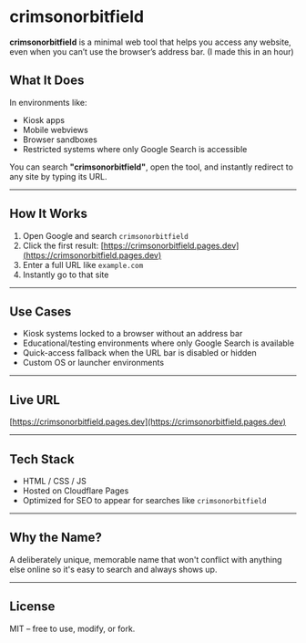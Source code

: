 # crimsonorbitfield

**crimsonorbitfield** is a minimal web tool that helps you access any website, even when you can’t use the browser’s address bar. (I made this in an hour)

## What It Does

In environments like:
- Kiosk apps  
- Mobile webviews  
- Browser sandboxes  
- Restricted systems where only Google Search is accessible  

You can search **"crimsonorbitfield"**, open the tool, and instantly redirect to any site by typing its URL.

---

## How It Works

1. Open Google and search `crimsonorbitfield`  
2. Click the first result: [https://crimsonorbitfield.pages.dev](https://crimsonorbitfield.pages.dev)  
3. Enter a full URL like `example.com`  
4. Instantly go to that site  

---

## Use Cases

- Kiosk systems locked to a browser without an address bar  
- Educational/testing environments where only Google Search is available  
- Quick-access fallback when the URL bar is disabled or hidden  
- Custom OS or launcher environments  

---

## Live URL

[https://crimsonorbitfield.pages.dev](https://crimsonorbitfield.pages.dev)

---

## Tech Stack

- HTML / CSS / JS  
- Hosted on Cloudflare Pages  
- Optimized for SEO to appear for searches like `crimsonorbitfield`

---

## Why the Name?

A deliberately unique, memorable name that won't conflict with anything else online so it's easy to search and always shows up.

---

## License

MIT – free to use, modify, or fork.

